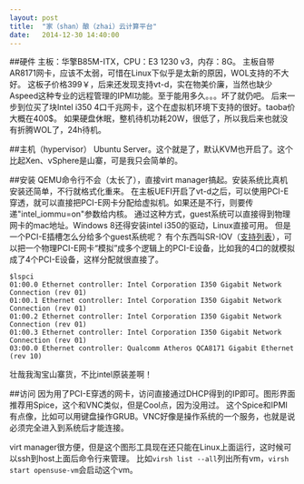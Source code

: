 ```yaml
---
layout: post
title:  "家（shan）酿（zhai）云计算平台"
date:   2014-12-30 14:40:00
---
```


##硬件
主板：华擎B85M-ITX，CPU：E3 1230 v3，内存：8G。
主板自带AR8171网卡，应该不太弱，可惜在Linux下似乎是太新的原因，WOL支持的不大好。
这板子价格399￥，后来还发现支持vt-d，实在物美价廉，当然也缺少Aspeed这种专业的远程管理的IPMI功能。至于能用多久。。。坏了就仍吧。
后来一步到位买了块Intel i350 4口千兆网卡，这个在虚拟机环境下支持的很好。taoba价大概在400$。
如果硬盘休眠，整机待机功耗20W，很低了，所以我后来也就没有折腾WOL了，24h待机。

##主机（hypervisor）
Ubuntu Server。这个就是了，默认KVM也开启了。这个比起Xen、vSphere是山寨，可是我只会简单的。

##安装
QEMU命令行不会（太长了），直接virt manager搞起。安装系统比真机安装还简单，不行就格式化重来。
在主板UEFI开启了vt-d之后，可以使用PCI-E穿透，就可以直接把PCI-E网卡分配给虚拟机。如果还是不行，则要传递"intel_iommu=on"参数给内核。
通过这种方式，guest系统可以直接得到物理网卡的mac地址。Windows 8还得安装intel i350的驱动，Linux直接可用。
但是一个PCI-E插槽怎么分给多个guest系统呢？
有个东西叫SR-IOV（[支持列表](http://www.intel.com/support/cn/network/adapter/pro100/sb/cs-031492.htm)），可以把一个物理PCI-E网卡“模拟”成多个逻辑上的PCI-E设备，比如我的4口的就模拟成了4个PCI-E设备，这样分配就很直接了。

    $lspci
    01:00.0 Ethernet controller: Intel Corporation I350 Gigabit Network Connection (rev 01)
    01:00.1 Ethernet controller: Intel Corporation I350 Gigabit Network Connection (rev 01)
    01:00.2 Ethernet controller: Intel Corporation I350 Gigabit Network Connection (rev 01)
    01:00.3 Ethernet controller: Intel Corporation I350 Gigabit Network Connection (rev 01)
    03:00.0 Ethernet controller: Qualcomm Atheros QCA8171 Gigabit Ethernet (rev 10)

壮哉我淘宝山寨货，不比intel原装差啊！

##访问
因为用了PCI-E穿透的网卡，访问直接通过DHCP得到的IP即可。图形界面推荐用Spice，这个和VNC类似，但是Cool点，因为没用过。
这个Spice和IPMI有点像，比如可以用键盘操作GRUB。VNC好像是操作系统的一个服务，也就是说必须完全进入到系统后才能连接。

virt manager很方便，但是这个图形工具现在还只能在Linux上面运行，这时候可以ssh到host上面后命令行来管理。
比如`virsh list --all`列出所有vm，`virsh start opensuse-vm`会启动这个vm。